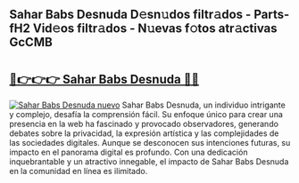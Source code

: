 ## Sahar Babs Desnuda D𝚎sn𝚞dos filtr𝚊dos - Parts-fH2 Vid𝚎os filtr𝚊dos - N𝚞evas f𝚘tos atr𝚊ctivas GcCMB

# <h2><a href="http://mb7rkks.tromn.icu/?c=Sahar+Babs+Desnuda">🔗👉👉👉 Sahar Babs Desnuda 🔗🔗</a></h2>

[![Sahar Babs Desnuda nuevo](https://i.imgur.com/pEAQMta.gif)](http://mb7rkks.tromn.icu/?c=Sahar+Babs+Desnuda)
Sahar Babs Desnuda, un individuo intrigante y complejo, desafía la comprensión fácil. Su enfoque único para crear una presencia en la web ha fascinado y provocado observadores, generando debates sobre la privacidad, la expresión artística y las complejidades de las sociedades digitales. Aunque se desconocen sus intenciones futuras, su impacto en el panorama digital es profundo. Con una dedicación inquebrantable y un atractivo innegable, el impacto de Sahar Babs Desnuda en la comunidad en línea es ilimitado.
